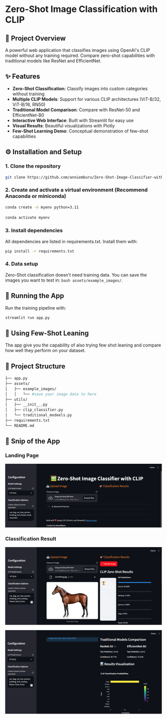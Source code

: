 # Zero-Shot Image Classification with CLIP

## 📌 Project Overview  
A powerful web application that classifies images using OpenAI's CLIP model without any training required. Compare zero-shot capabilities with traditional models like ResNet and EfficientNet.

## ✨ Features
- **Zero-Shot Classification**: Classify images into custom categories without training
- **Multiple CLIP Models**: Support for various CLIP architectures (ViT-B/32, ViT-B/16, RN50)
- **Traditional Model Comparison**: Compare with ResNet-50 and EfficientNet-B0
- **Interactive Web Interface**: Built with Streamlit for easy use
- **Visual Results**: Beautiful visualizations with Plotly
- **Few-Shot Learning Demo**: Conceptual demonstration of few-shot capabilities

## ⚙️ Installation and Setup  

### 1. Clone the repository
```bash
git clone https://github.com/anniemburu/Zero-Shot-Image-Classifier-with-CLIP
```

### 2. Create and activate a virtual environment (Recommend Anaconda or miniconda)
```bash
conda create -n myenv python=3.11

conda activate myenv
```

### 3. Install dependencies

All dependencies are listed in requirements.txt. Install them with:

```bash
pip install -r requirements.txt
```

### 4. Data setup

Zero-Shot classification doesn't need training data. You can save the images you want to test in:
```bash assets/example_images/```. 

## 🚀 Running the App 

Run the training pipeline with:

```bash
streamlit run app.py 
```

## 🚀 Using Few-Shot Leaning
The app give you the capability of also trying few shot leaning and compare how well they perform on your dataset. 


## 📂 Project Structure

```bash
├── app.py
├── assets/
│   ├── example_images/
│   │   └── #save your image data to here
├── utils/
│   ├── __init__.py
│   ├── clip_classifier.py
│   └── traditional_modeels.py               
├── requirements.txt
└── README.md

```

## 🔎 Snip of the App
### Landing Page
![Landing Page](./assets/app/landing_page.png)

### Classification Result

![Logo](./assets/app/classification_1.png)

![Logo](./assets/app/classification_2.png)

